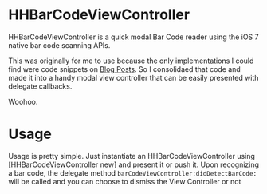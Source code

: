 HHBarCodeViewController
======

HHBarCodeViewController is a quick modal Bar Code reader using the iOS 7 native bar code scanning APIs.

This was originally for me to use because the only implementations I could find were code snippets on [Blog Posts](http://www.infragistics.com/community/blogs/torrey-betts/archive/2013/10/10/scanning-barcodes-with-ios-7-objective-c.aspx). So I consolidaed that code and made it into a handy modal view controller that can be easily presented with delegate callbacks.

Woohoo.

Usage
===

Usage is pretty simple. Just instantiate an HHBarCodeViewController using
    [HHBarCodeViewController new]
and present it or push it. Upon recognizing a bar code, the delegate method `barCodeViewController:didDetectBarCode:` will be called and you can choose to dismiss the View Controller or not

